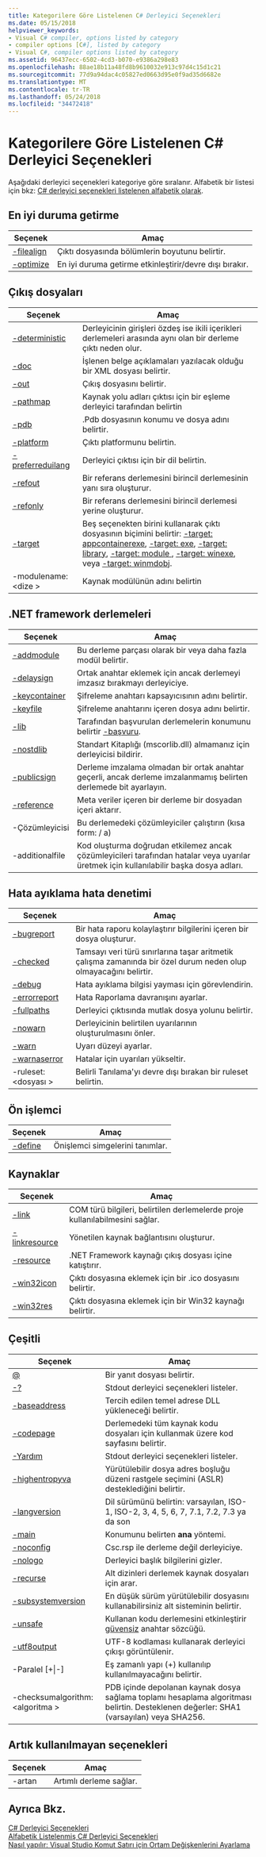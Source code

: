 ```yaml
---
title: Kategorilere Göre Listelenen C# Derleyici Seçenekleri
ms.date: 05/15/2018
helpviewer_keywords:
- Visual C# compiler, options listed by category
- compiler options [C#], listed by category
- Visual C#, compiler options listed by category
ms.assetid: 96437ecc-6502-4cd3-b070-e9386a298e83
ms.openlocfilehash: 88ae18b11a48fd8b9610032e913c97d4c15d1c21
ms.sourcegitcommit: 77d9a94dac4c05827ed0663d95e0f9ad35d6682e
ms.translationtype: MT
ms.contentlocale: tr-TR
ms.lasthandoff: 05/24/2018
ms.locfileid: "34472418"
---
```

# <a name="c-compiler-options-listed-by-category"></a>Kategorilere Göre Listelenen C# Derleyici Seçenekleri

Aşağıdaki derleyici seçenekleri kategoriye göre sıralanır. Alfabetik bir listesi için bkz: [C# derleyici seçenekleri listelenen alfabetik olarak](listed-alphabetically.md).

## <a name="optimization"></a>En iyi duruma getirme

|Seçenek|Amaç|
|------------|-------------|
|[-filealign](filealign-compiler-option.md)|Çıktı dosyasında bölümlerin boyutunu belirtir.|
|[-optimize](optimize-compiler-option.md)|En iyi duruma getirme etkinleştirir/devre dışı bırakır.|

## <a name="output-files"></a>Çıkış dosyaları

|Seçenek|Amaç|
|------------|-------------|
|[-deterministic](deterministic-compiler-option.md)|Derleyicinin girişleri özdeş ise ikili içerikleri derlemeleri arasında aynı olan bir derleme çıktı neden olur.|
|[-doc](doc-compiler-option.md)|İşlenen belge açıklamaları yazılacak olduğu bir XML dosyası belirtir.|
|[-out](out-compiler-option.md)|Çıkış dosyasını belirtir.|
|[-pathmap](pathmap-compiler-option.md)|Kaynak yolu adları çıktısı için bir eşleme derleyici tarafından belirtin|
|[-pdb](pdb-compiler-option.md)|.Pdb dosyasının konumu ve dosya adını belirtir.|
|[-platform](platform-compiler-option.md)|Çıktı platformunu belirtin.|
|[-preferreduilang](preferreduilang-compiler-option.md)|Derleyici çıktısı için bir dil belirtin.|
|[-refout](refout-compiler-option.md)|Bir referans derlemesini birincil derlemesinin yanı sıra oluşturur.|
|[-refonly](refonly-compiler-option.md)|Bir referans derlemesini birincil derlemesi yerine oluşturur.|
|[-target](target-compiler-option.md)|Beş seçenekten birini kullanarak çıktı dosyasının biçimini belirtir: [-target: appcontainerexe](target-appcontainerexe-compiler-option.md), [-target: exe](target-exe-compiler-option.md), [-target: library](target-library-compiler-option.md), [-target: module ](target-module-compiler-option.md), [-target: winexe](target-winexe-compiler-option.md), veya [-target: winmdobj](target-winmdobj-compiler-option.md).|
|-modulename:\<dize >|Kaynak modülünün adını belirtin|

## <a name="net-framework-assemblies"></a>.NET framework derlemeleri

|Seçenek|Amaç|
|------------|-------------|
|[-addmodule](addmodule-compiler-option.md)|Bu derleme parçası olarak bir veya daha fazla modül belirtir.|
|[-delaysign](delaysign-compiler-option.md)|Ortak anahtar eklemek için ancak derlemeyi imzasız bırakmayı derleyiciye.|
|[-keycontainer](keycontainer-compiler-option.md)|Şifreleme anahtarı kapsayıcısının adını belirtir.|
|[-keyfile](keyfile-compiler-option.md)|Şifreleme anahtarını içeren dosya adını belirtir.|
|[-lib](lib-compiler-option.md)|Tarafından başvurulan derlemelerin konumunu belirtir [-başvuru](reference-compiler-option.md).|
|[-nostdlib](nostdlib-compiler-option.md)|Standart Kitaplığı (mscorlib.dll) almamanız için derleyicisi bildirir.|
|[-publicsign](publicsign-compiler-option.md)|Derleme imzalama olmadan bir ortak anahtar geçerli, ancak derleme imzalanmamış belirten derlemede bit ayarlayın.|
|[-reference](reference-compiler-option.md)|Meta veriler içeren bir derleme bir dosyadan içeri aktarır.|
|-Çözümleyicisi|Bu derlemedeki çözümleyiciler çalıştırın (kısa form: / a)|
|-additionalfile|Kod oluşturma doğrudan etkilemez ancak çözümleyicileri tarafından hatalar veya uyarılar üretmek için kullanılabilir başka dosya adları.|

## <a name="debuggingerror-checking"></a>Hata ayıklama hata denetimi

|Seçenek|Amaç|
|------------|-------------|
|[-bugreport](bugreport-compiler-option.md)|Bir hata raporu kolaylaştırır bilgilerini içeren bir dosya oluşturur.|
|[-checked](checked-compiler-option.md)|Tamsayı veri türü sınırlarına taşar aritmetik çalışma zamanında bir özel durum neden olup olmayacağını belirtir.|
|[-debug](debug-compiler-option.md)|Hata ayıklama bilgisi yayması için görevlendirin.|
|[-errorreport](errorreport-compiler-option.md)|Hata Raporlama davranışını ayarlar.|
|[-fullpaths](fullpaths-compiler-option.md)|Derleyici çıktısında mutlak dosya yolunu belirtir.|
|[-nowarn](nowarn-compiler-option.md)|Derleyicinin belirtilen uyarılarının oluşturulmasını önler.|
|[-warn](warn-compiler-option.md)|Uyarı düzeyi ayarlar.|
|[-warnaserror](warnaserror-compiler-option.md)|Hatalar için uyarıları yükseltir.|
|-ruleset:\<dosyası >|Belirli Tanılama'yı devre dışı bırakan bir ruleset belirtin.|

## <a name="preprocessor"></a>Ön işlemci

|Seçenek|Amaç|
|------------|-------------|
|[-define](define-compiler-option.md)|Önişlemci simgelerini tanımlar.|

## <a name="resources"></a>Kaynaklar

|Seçenek|Amaç|
|------------|-------------|
|[-link](link-compiler-option.md)|COM türü bilgileri, belirtilen derlemelerde proje kullanılabilmesini sağlar.|
|[-linkresource](linkresource-compiler-option.md)|Yönetilen kaynak bağlantısını oluşturur.|
|[-resource](resource-compiler-option.md)|.NET Framework kaynağı çıkış dosyası içine katıştırır.|
|[-win32icon](win32icon-compiler-option.md)|Çıktı dosyasına eklemek için bir .ico dosyasını belirtir.|
|[-win32res](win32res-compiler-option.md)|Çıktı dosyasına eklemek için bir Win32 kaynağı belirtir.|

## <a name="miscellaneous"></a>Çeşitli

|Seçenek|Amaç|
|------------|-------------|
|[@](response-file-compiler-option.md)|Bir yanıt dosyası belirtir.|
|[-?](help-compiler-option.md)|Stdout derleyici seçenekleri listeler.|
|[-baseaddress](baseaddress-compiler-option.md)|Tercih edilen temel adrese DLL yükleneceği belirtir.|
|[-codepage](codepage-compiler-option.md)|Derlemedeki tüm kaynak kodu dosyaları için kullanmak üzere kod sayfasını belirtir.|
|[-Yardım](help-compiler-option.md)|Stdout derleyici seçenekleri listeler.|
|[-highentropyva](highentropyva-compiler-option.md)|Yürütülebilir dosya adres boşluğu düzeni rastgele seçimini (ASLR) desteklediğini belirtir.|
|[-langversion](langversion-compiler-option.md)|Dil sürümünü belirtin: varsayılan, ISO-1, ISO-2, 3, 4, 5, 6, 7, 7.1, 7.2, 7.3 ya da son |
|[-main](main-compiler-option.md)|Konumunu belirten **ana** yöntemi.|
|[-noconfig](noconfig-compiler-option.md)|Csc.rsp ile derleme değil derleyiciye.|
|[-nologo](nologo-compiler-option.md)|Derleyici başlık bilgilerini gizler.|
|[-recurse](recurse-compiler-option.md)|Alt dizinleri derlemek kaynak dosyaları için arar.|
|[-subsystemversion](subsystemversion-compiler-option.md)|En düşük sürüm yürütülebilir dosyasını kullanabilirsiniz alt sisteminin belirtir.|
|[-unsafe](unsafe-compiler-option.md)|Kullanan kodu derlemesini etkinleştirir [güvensiz](../../../csharp/language-reference/keywords/unsafe.md) anahtar sözcüğü.|
|[-utf8output](utf8output-compiler-option.md)|UTF-8 kodlaması kullanarak derleyici çıkışı görüntülenir.|
|-Paralel [+&#124;-]|Eş zamanlı yapı (+) kullanılıp kullanılmayacağını belirtir.|
|-checksumalgorithm:\<algoritma >|PDB içinde depolanan kaynak dosya sağlama toplamı hesaplama algoritması belirtin.  Desteklenen değerler: SHA1 (varsayılan) veya SHA256.|

## <a name="obsolete-options"></a>Artık kullanılmayan seçenekleri

|Seçenek|Amaç|
|---|---|
|-artan|Artımlı derleme sağlar.|

## <a name="see-also"></a>Ayrıca Bkz.

 [C# Derleyici Seçenekleri](index.md)  
 [Alfabetik Listelenmiş C# Derleyici Seçenekleri](listed-alphabetically.md)  
 [Nasıl yapılır: Visual Studio Komut Satırı için Ortam Değişkenlerini Ayarlama](how-to-set-environment-variables-for-the-visual-studio-command-line.md)
